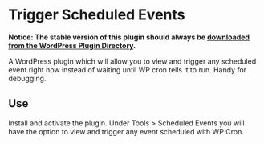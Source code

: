 Trigger Scheduled Events
========================

**Notice: The stable version of this plugin should always be [downloaded from the WordPress Plugin Directory](https://wordpress.org/plugins/trigger-scheduled-events/ "Download the release version of Simple 301 Redirects").**

A WordPress plugin which will allow you to view and trigger any scheduled event right now instead of waiting until WP cron tells it to run. Handy for debugging.

## Use

Install and activate the plugin. Under Tools > Scheduled Events you will have the option to view and trigger any event scheduled with WP Cron.